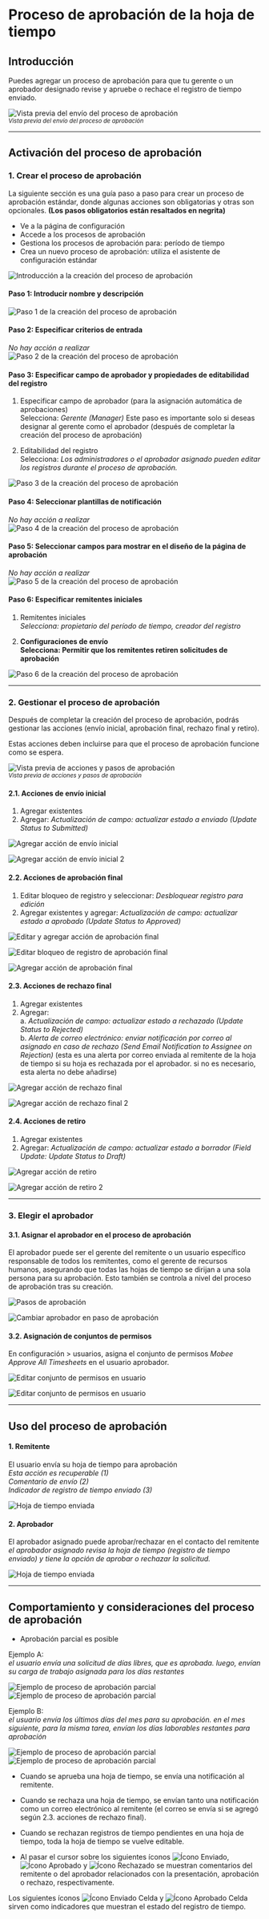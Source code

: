 # Proceso de aprobación de la hoja de tiempo

## Introducción

Puedes agregar un proceso de aprobación para que tu gerente o un aprobador designado revise y apruebe o rechace el registro de tiempo enviado.

![Vista previa del envío del proceso de aprobación](images/APImg/approvalProcessCreation/approvalProcessPreview.png "Vista previa del envío del proceso de aprobación")  
<sup>*Vista previa del envío del proceso de aprobación*</sup>

---

## Activación del proceso de aprobación

### 1. Crear el proceso de aprobación

La siguiente sección es una guía paso a paso para crear un proceso de aprobación estándar, donde algunas acciones son obligatorias y otras son opcionales. **(Los pasos obligatorios están resaltados en negrita)**

- Ve a la página de configuración
- Accede a los procesos de aprobación
- Gestiona los procesos de aprobación para: período de tiempo
- Crea un nuevo proceso de aprobación: utiliza el asistente de configuración estándar

![Introducción a la creación del proceso de aprobación](images/APImg/approvalProcessCreation/approvalProcessCreationIntro.png "Introducción a la creación del proceso de aprobación")

#### Paso 1: Introducir nombre y descripción

![Paso 1 de la creación del proceso de aprobación](images/APImg/approvalProcessCreation/approvalProcessCreationStep1.png "Paso 1 de la creación del proceso de aprobación")

#### Paso 2: Especificar criterios de entrada

*No hay acción a realizar*  
![Paso 2 de la creación del proceso de aprobación](images/APImg/approvalProcessCreation/approvalProcessCreationStep2.png "Paso 2 de la creación del proceso de aprobación")

#### Paso 3: Especificar campo de aprobador y propiedades de editabilidad del registro

1. Especificar campo de aprobador (para la asignación automática de aprobaciones)  
   Selecciona: *Gerente (Manager)*
   Este paso es importante solo si deseas designar al gerente como el aprobador (después de completar la creación del proceso de aprobación)

2. Editabilidad del registro  
   Selecciona: *Los administradores o el aprobador asignado pueden editar los registros durante el proceso de aprobación.*

![Paso 3 de la creación del proceso de aprobación](images/APImg/approvalProcessCreation/approvalProcessCreationStep3.png "Paso 3 de la creación del proceso de aprobación")

#### Paso 4: Seleccionar plantillas de notificación

*No hay acción a realizar*  
![Paso 4 de la creación del proceso de aprobación](images/APImg/approvalProcessCreation/approvalProcessCreationStep4.png "Paso 4 de la creación del proceso de aprobación")

#### Paso 5: Seleccionar campos para mostrar en el diseño de la página de aprobación

*No hay acción a realizar*  
![Paso 5 de la creación del proceso de aprobación](images/APImg/approvalProcessCreation/approvalProcessCreationStep5.png "Paso 5 de la creación del proceso de aprobación")

#### Paso 6: Especificar remitentes iniciales

1. Remitentes iniciales  
   *Selecciona: propietario del período de tiempo, creador del registro*

2. **Configuraciones de envío**  
   **Selecciona: Permitir que los remitentes retiren solicitudes de aprobación**

![Paso 6 de la creación del proceso de aprobación](images/APImg/approvalProcessCreation/approvalProcessCreationStep6.png "Paso 6 de la creación del proceso de aprobación")

---

### 2. Gestionar el proceso de aprobación

Después de completar la creación del proceso de aprobación, podrás gestionar las acciones (envío inicial, aprobación final, rechazo final y retiro).

Estas acciones deben incluirse para que el proceso de aprobación funcione como se espera.

![Vista previa de acciones y pasos de aprobación](images/APImg/approvalProcessManagement/actionsAndApprovalStepsPreview.png "Vista previa de acciones y pasos de aprobación")  
<sup>*Vista previa de acciones y pasos de aprobación*</sup>

#### 2.1. Acciones de envío inicial

1. Agregar existentes  
2. Agregar: *Actualización de campo: actualizar estado a enviado (Update Status to Submitted)*

![Agregar acción de envío inicial](images/APImg/approvalProcessManagement/initialSubmissionAddAction.png "Agregar acción de envío inicial")

![Agregar acción de envío inicial 2](images/APImg/approvalProcessManagement/initialSubmissionAddAction2.png "Agregar acción de envío inicial 2")

#### 2.2. Acciones de aprobación final

1. Editar bloqueo de registro y seleccionar: *Desbloquear registro para edición*  
2. Agregar existentes y agregar: *Actualización de campo: actualizar estado a aprobado (Update Status to Approved)*

![Editar y agregar acción de aprobación final](images/APImg/approvalProcessManagement/finalApprovalAddAction.png "Editar y agregar acción de aprobación final")

![Editar bloqueo de registro de aprobación final](images/APImg/approvalProcessManagement/finalApprovalAddAction1.png "Editar bloqueo de registro de aprobación final")

![Agregar acción de aprobación final](images/APImg/approvalProcessManagement/finalApprovalAddAction2.png "Agregar acción de aprobación final")

#### 2.3. Acciones de rechazo final

1. Agregar existentes  
2. Agregar:  
   a. *Actualización de campo: actualizar estado a rechazado (Update Status to Rejected)*  
   b. *Alerta de correo electrónico: enviar notificación por correo al asignado en caso de rechazo (Send Email Notification to Assignee on Rejection)* (esta es una alerta por correo enviada al remitente de la hoja de tiempo si su hoja es rechazada por el aprobador. si no es necesario, esta alerta no debe añadirse)

![Agregar acción de rechazo final](images/APImg/approvalProcessManagement/finalRejectionAddAction.png "Agregar acción de rechazo final")

![Agregar acción de rechazo final 2](images/APImg/approvalProcessManagement/finalRejectionAddAction2.png "Agregar acción de rechazo final 2")

#### 2.4. Acciones de retiro

1. Agregar existentes  
2. Agregar: *Actualización de campo: actualizar estado a borrador (Field Update: Update Status to Draft)*

![Agregar acción de retiro](images/APImg/approvalProcessManagement/recallAddAction.png "Agregar acción de retiro")

![Agregar acción de retiro 2](images/APImg/approvalProcessManagement/recallAddAction1.png "Agregar acción de retiro 2")

---

### 3. Elegir el aprobador

#### 3.1. Asignar el aprobador en el proceso de aprobación

El aprobador puede ser el gerente del remitente o un usuario específico responsable de todos los remitentes, como el gerente de recursos humanos, asegurando que todas las hojas de tiempo se dirijan a una sola persona para su aprobación. Esto también se controla a nivel del proceso de aprobación tras su creación.

![Pasos de aprobación](images/APImg/approvalProcessManagement/approvalStepsEdit.png "Pasos de aprobación")

![Cambiar aprobador en paso de aprobación](images/APImg/approvalProcessManagement/approvalStepsEditStep3.png "Cambiar aprobador en paso de aprobación")

#### 3.2. Asignación de conjuntos de permisos

En configuración > usuarios, asigna el conjunto de permisos *Mobee Approve All Timesheets* en el usuario aprobador.

![Editar conjunto de permisos en usuario](images/APImg/approvalProcessManagement/editPermissionSetOnUser.png "Editar conjunto de permisos en usuario")

![Editar conjunto de permisos en usuario](images/APImg/approvalProcessManagement/editPermissionSetOnUser2.png "Editar conjunto de permisos en usuario")

---

## Uso del proceso de aprobación

#### 1. Remitente

El usuario envía su hoja de tiempo para aprobación  
*Esta acción es recuperable (1)*  
*Comentario de envío (2)*  
*Indicador de registro de tiempo enviado (3)*

![Hoja de tiempo enviada](images/APImg/approvalProcessBehavior/submittedTimeSheet.png "Hoja de tiempo enviada")

#### 2. Aprobador

El aprobador asignado puede aprobar/rechazar en el contacto del remitente  
*el aprobador asignado revisa la hoja de tiempo (registro de tiempo enviado) y tiene la opción de aprobar o rechazar la solicitud.*

![Hoja de tiempo enviada](images/APImg/approvalProcessBehavior/submittedTimeSheet2.png "Hoja de tiempo enviada")

---

## Comportamiento y consideraciones del proceso de aprobación

- Aprobación parcial es posible

Ejemplo A:  
*el usuario envía una solicitud de días libres, que es aprobada. luego, envían su carga de trabajo asignada para los días restantes*

![Ejemplo de proceso de aprobación parcial](images/APImg/approvalProcessBehavior/partialApprovalExample1.png "Ejemplo de proceso de aprobación parcial")  
![Ejemplo de proceso de aprobación parcial](images/APImg/approvalProcessBehavior/partialApprovalExample2.png "Ejemplo de proceso de aprobación parcial")

Ejemplo B:  
*el usuario envía los últimos días del mes para su aprobación. en el mes siguiente, para la misma tarea, envían los días laborables restantes para aprobación*

![Ejemplo de proceso de aprobación parcial](images/APImg/approvalProcessBehavior/partialApprovalExample3.png "Ejemplo de proceso de aprobación parcial")  
![Ejemplo de proceso de aprobación parcial](images/APImg/approvalProcessBehavior/partialApprovalExample4.png "Ejemplo de proceso de aprobación parcial")

- Cuando se aprueba una hoja de tiempo, se envía una notificación al remitente.

- Cuando se rechaza una hoja de tiempo, se envían tanto una notificación como un correo electrónico al remitente (el correo se envía si se agregó según 2.3. acciones de rechazo final).

- Cuando se rechazan registros de tiempo pendientes en una hoja de tiempo, toda la hoja de tiempo se vuelve editable.

- Al pasar el cursor sobre los siguientes íconos ![Ícono Enviado](images/APImg/approvalProcessBehavior/submittedIcon.png "Ícono Enviado"), ![Ícono Aprobado](images/APImg/approvalProcessBehavior/approvedIcon.png "Ícono Aprobado") y ![Ícono Rechazado](images/APImg/approvalProcessBehavior/rejectedIcon.png "Ícono Rechazado") se muestran comentarios del remitente o del aprobador relacionados con la presentación, aprobación o rechazo, respectivamente.

Los siguientes íconos ![Ícono Enviado Celda](images/APImg/approvalProcessBehavior/submittedIconCell.png "Ícono Enviado Celda") y ![Ícono Aprobado Celda](images/APImg/approvalProcessBehavior/approvedIconCell.png "Ícono Aprobado Celda") sirven como indicadores que muestran el estado del registro de tiempo.